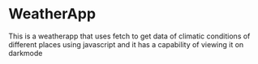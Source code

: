# WeatherApp
This is a weatherapp that uses fetch to  get data of climatic conditions of different places using javascript and it has a capability of viewing it on darkmode
